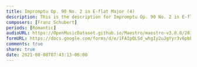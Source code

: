 ```yaml
---
title: Impromptu Op. 90 No. 2 in E-flat Major (4)
description: This is the description for Impromptu Op. 90 No. 2 in E-flat Major by Franz Schubert
composers: [Franz Schubert]
periods: [Romantic]
audioURL: https://OpenMusicDataset.github.io/Maestro/maestro-v3.0.0/2015/MIDI-Unprocessed_R2_D2-19-21-22_mid--AUDIO-from_mp3_22_R2_2015_wav--1.midi
formURL: https://docs.google.com/forms/d/e/1FAIpQLSd_whgIy2uJgYyr3v6pbhWL2zYJnaA_FUjnokEbuTJ4SJqP0A/viewform
comments: true
share: true
date: 2021-08-08T07:43:13-06:00
---
```

